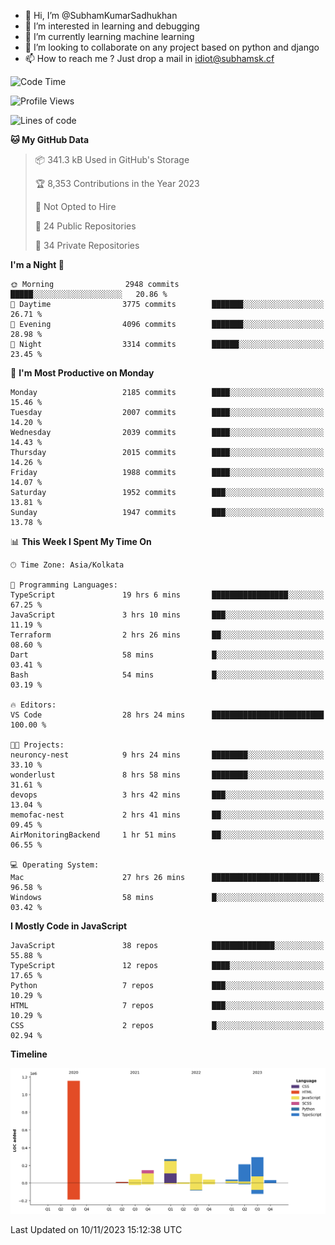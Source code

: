 - 👋 Hi, I’m @SubhamKumarSadhukhan
- 👀 I’m interested in learning and debugging
- 🌱 I’m currently learning machine learning
- 💞️ I’m looking to collaborate on any project based on python and django
- 📫 How to reach me ?
      Just drop a mail in idiot@subhamsk.cf

<!---
SubhamKumarSadhukhan/SubhamKumarSadhukhan is a ✨ special ✨ repository because its `README.md` (this file) appears on your GitHub profile.
You can click the Preview link to take a look at your changes.
--->


<!--START_SECTION:waka-->
![Code Time](http://img.shields.io/badge/Code%20Time-1%2C654%20hrs%209%20mins-blue)

![Profile Views](http://img.shields.io/badge/Profile%20Views-1-blue)

![Lines of code](https://img.shields.io/badge/From%20Hello%20World%20I%27ve%20Written-2.3%20million%20lines%20of%20code-blue)

**🐱 My GitHub Data** 

> 📦 341.3 kB Used in GitHub's Storage 
 > 
> 🏆 8,353 Contributions in the Year 2023
 > 
> 🚫 Not Opted to Hire
 > 
> 📜 24 Public Repositories 
 > 
> 🔑 34 Private Repositories 
 > 
**I'm a Night 🦉** 

```text
🌞 Morning                2948 commits        █████░░░░░░░░░░░░░░░░░░░░   20.86 % 
🌆 Daytime                3775 commits        ███████░░░░░░░░░░░░░░░░░░   26.71 % 
🌃 Evening                4096 commits        ███████░░░░░░░░░░░░░░░░░░   28.98 % 
🌙 Night                  3314 commits        ██████░░░░░░░░░░░░░░░░░░░   23.45 % 
```
📅 **I'm Most Productive on Monday** 

```text
Monday                   2185 commits        ████░░░░░░░░░░░░░░░░░░░░░   15.46 % 
Tuesday                  2007 commits        ████░░░░░░░░░░░░░░░░░░░░░   14.20 % 
Wednesday                2039 commits        ████░░░░░░░░░░░░░░░░░░░░░   14.43 % 
Thursday                 2015 commits        ████░░░░░░░░░░░░░░░░░░░░░   14.26 % 
Friday                   1988 commits        ████░░░░░░░░░░░░░░░░░░░░░   14.07 % 
Saturday                 1952 commits        ███░░░░░░░░░░░░░░░░░░░░░░   13.81 % 
Sunday                   1947 commits        ███░░░░░░░░░░░░░░░░░░░░░░   13.78 % 
```


📊 **This Week I Spent My Time On** 

```text
🕑︎ Time Zone: Asia/Kolkata

💬 Programming Languages: 
TypeScript               19 hrs 6 mins       █████████████████░░░░░░░░   67.25 % 
JavaScript               3 hrs 10 mins       ███░░░░░░░░░░░░░░░░░░░░░░   11.19 % 
Terraform                2 hrs 26 mins       ██░░░░░░░░░░░░░░░░░░░░░░░   08.60 % 
Dart                     58 mins             █░░░░░░░░░░░░░░░░░░░░░░░░   03.41 % 
Bash                     54 mins             █░░░░░░░░░░░░░░░░░░░░░░░░   03.19 % 

🔥 Editors: 
VS Code                  28 hrs 24 mins      █████████████████████████   100.00 % 

🐱‍💻 Projects: 
neuroncy-nest            9 hrs 24 mins       ████████░░░░░░░░░░░░░░░░░   33.10 % 
wonderlust               8 hrs 58 mins       ████████░░░░░░░░░░░░░░░░░   31.61 % 
devops                   3 hrs 42 mins       ███░░░░░░░░░░░░░░░░░░░░░░   13.04 % 
memofac-nest             2 hrs 41 mins       ██░░░░░░░░░░░░░░░░░░░░░░░   09.45 % 
AirMonitoringBackend     1 hr 51 mins        ██░░░░░░░░░░░░░░░░░░░░░░░   06.55 % 

💻 Operating System: 
Mac                      27 hrs 26 mins      ████████████████████████░   96.58 % 
Windows                  58 mins             █░░░░░░░░░░░░░░░░░░░░░░░░   03.42 % 
```

**I Mostly Code in JavaScript** 

```text
JavaScript               38 repos            ██████████████░░░░░░░░░░░   55.88 % 
TypeScript               12 repos            ████░░░░░░░░░░░░░░░░░░░░░   17.65 % 
Python                   7 repos             ███░░░░░░░░░░░░░░░░░░░░░░   10.29 % 
HTML                     7 repos             ███░░░░░░░░░░░░░░░░░░░░░░   10.29 % 
CSS                      2 repos             █░░░░░░░░░░░░░░░░░░░░░░░░   02.94 % 
```



**Timeline**

![Lines of Code chart](https://raw.githubusercontent.com/SubhamKumarSadhukhan/SubhamKumarSadhukhan/main/assets/bar_graph.png)


 Last Updated on 10/11/2023 15:12:38 UTC
<!--END_SECTION:waka-->
